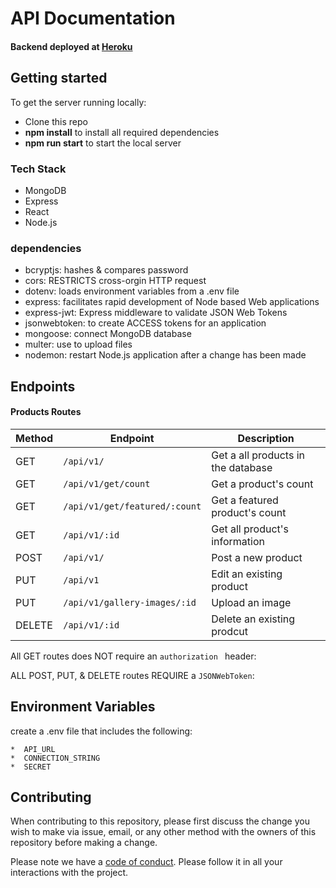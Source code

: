 # API Documentation

#### Backend deployed at [Heroku](https://d-shop-server.herokuapp.com/) <br>

## Getting started

To get the server running locally:

- Clone this repo
- **npm install** to install all required dependencies
- **npm run start** to start the local server

### Tech Stack
- MongoDB
- Express
- React
- Node.js

### dependencies

- bcryptjs: hashes & compares password
- cors: RESTRICTS cross-orgin HTTP request
- dotenv: loads environment variables from a .env file
- express: facilitates rapid development of Node based Web applications
- express-jwt: Express middleware to validate JSON Web Tokens
- jsonwebtoken: to create ACCESS tokens for an application
- mongoose: connect MongoDB database
- multer: use to upload files
- nodemon: restart Node.js application after a change has been made

## Endpoints

#### Products Routes

| Method | Endpoint                                     | Description                              |
| ------ | -------------------------------------------- | ---------------------------------------- |
| GET    | `/api/v1/`                                   | Get a all products in the database       |
| GET    | `/api/v1/get/count`                          | Get a product's count                    |
| GET    | `/api/v1/get/featured/:count`                | Get a featured product's count           |
| GET    | `/api/v1/:id`                                | Get all product's information            |
| POST   | `/api/v1/`                                   | Post a new product                       |
| PUT    | `/api/v1`                                    | Edit an existing product                 |
| PUT    | `/api/v1/gallery-images/:id`                 | Upload an image                          |
| DELETE | `/api/v1/:id`                                | Delete an existing prodcut               |

All GET routes does NOT require an `authorization ` header:

ALL POST, PUT, & DELETE routes REQUIRE a `JSONWebToken`:


## Environment Variables

create a .env file that includes the following:

    *  API_URL
    *  CONNECTION_STRING
    *  SECRET

## Contributing

When contributing to this repository, please first discuss the change you wish to make via issue, email, or any other method with the owners of this repository before making a change.

Please note we have a [code of conduct](./code_of_conduct.md). Please follow it in all your interactions with the project.

